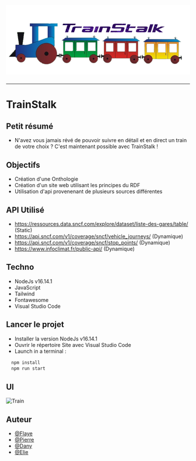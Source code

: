 <h1 align="center">
  <img src="./Assets/header.png" alt="TrainStalk" />
</h1>

---

# TrainStalk

## Petit résumé

- N'avez vous jamais révé de pouvoir suivre en détail et en direct un train de votre choix ? C'est maintenant possible avec TrainStalk !

## Objectifs

- Création d'une Onthologie
- Création d'un site web utilisant les principes du RDF
- Utilisation d'api provenenant de plusieurs sources différentes

## API Utilisé

- https://ressources.data.sncf.com/explore/dataset/liste-des-gares/table/ (Static)
- https://api.sncf.com/v1/coverage/sncf/vehicle_journeys/ (Dynamique)
- https://api.sncf.com/v1/coverage/sncf/stop_points/ (Dynamique)
- https://www.infoclimat.fr/public-api/ (Dynamique)

## Techno

- NodeJs v16.14.1
- JavaScript
- Tailwind
- Fontawesome
- Visual Studio Code

## Lancer le projet

- Installer la version NodeJs v16.14.1
- Ouvrir le répertoire Site avec Visual Studio Code
- Launch in a terminal :
```bash
  npm install
  npm run start
```

## UI
<img src="./Assets/demo.png" alt="Train" />

## Auteur

- [@Flaye](https://github.com/Flaye)
- [@Pierre](https://github.com/Pierre-Portfolio)
- [@Dany](https://github.com/dany123000)
- [@Elie](https://github.com/ElieObadiaDevinci)